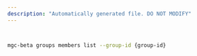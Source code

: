```yaml
---
description: "Automatically generated file. DO NOT MODIFY"
---
```


```bash


mgc-beta groups members list --group-id {group-id}

```